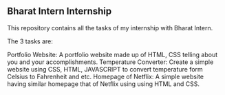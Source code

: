 ## Bharat Intern Internship
This repository contains all the tasks of my internship with Bharat Intern.

The 3 tasks are:

Portfolio Website: A portfolio website made up of HTML, CSS telling about you and your accomplishments.
Temperature Converter: Create a simple website using CSS, HTML, JAVASCRIPT to convert temperature form Celsius to Fahrenheit and etc.
Homepage of Netflix: A simple website having similar homepage that of Netflix using using HTML and CSS.
